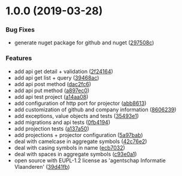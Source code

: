 # 1.0.0 (2019-03-28)


### Bug Fixes

* generate nuget package for github and nuget ([297508c](https://github.com/informatievlaanderen/templates/commit/297508c))


### Features

* add api get detail + validation ([2f24164](https://github.com/informatievlaanderen/templates/commit/2f24164))
* add api get list + query ([39468ac](https://github.com/informatievlaanderen/templates/commit/39468ac))
* add api post method ([dac2fc6](https://github.com/informatievlaanderen/templates/commit/dac2fc6))
* add api put method ([a897ec0](https://github.com/informatievlaanderen/templates/commit/a897ec0))
* add api test project ([a14aa08](https://github.com/informatievlaanderen/templates/commit/a14aa08))
* add configuration of http port for projector ([abb8613](https://github.com/informatievlaanderen/templates/commit/abb8613))
* add customization of github and company information ([8606239](https://github.com/informatievlaanderen/templates/commit/8606239))
* add exceptions, value objects and tests ([35493e1](https://github.com/informatievlaanderen/templates/commit/35493e1))
* add migrations and api tests ([0fb4194](https://github.com/informatievlaanderen/templates/commit/0fb4194))
* add projection tests ([a137a50](https://github.com/informatievlaanderen/templates/commit/a137a50))
* add projections + projector configuration ([5a97bab](https://github.com/informatievlaanderen/templates/commit/5a97bab))
* deal with camelcase in aggregate symbols ([42c76e2](https://github.com/informatievlaanderen/templates/commit/42c76e2))
* deal with casing symbols in name ([ecb7032](https://github.com/informatievlaanderen/templates/commit/ecb7032))
* deal with spaces in aggregate symbols ([c93e0a1](https://github.com/informatievlaanderen/templates/commit/c93e0a1))
* open source with EUPL-1.2 license as 'agentschap Informatie Vlaanderen' ([39d41fb](https://github.com/informatievlaanderen/templates/commit/39d41fb))
